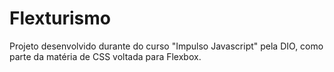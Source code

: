 # Flexturismo
Projeto desenvolvido durante do curso "Impulso Javascript" pela DIO, como parte da matéria de CSS voltada para Flexbox. 
